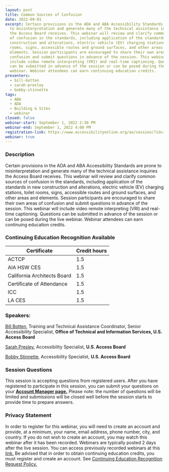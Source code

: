 ```yaml
---
layout: post
title: Common Sources of Confusion
date: 2022-09-01
excerpt: Certain provisions in the ADA and ABA Accessibility Standards are prone
  to misinterpretation and generate many of the technical assistance inquiries
  the Access Board receives. This webinar will review and clarify common sources
  of confusion in the standards, including application of the standards in new
  construction and alterations, electric vehicle (EV) charging stations, toilet
  rooms, signs, accessible routes and ground surfaces, and other areas and
  elements. Session participants are encouraged to share their own areas of
  confusion and submit questions in advance of the session. This webinar will
  include video remote interpreting (VRI) and real-time captioning. Questions
  can be submitted in advance of the session or can be posed during the live
  webinar. Webinar attendees can earn continuing education credits.
presenters:
  - bill-botten
  - sarah-presley
  - bobby-stinnette
tags:
  - ABA
  - ADA
  - Building & Sites
  - webinar
closed: false
webinar-start: September 1, 2022 2:30 PM
webinar-end: September 1, 2022 4:00 PM
registration-link: https://www.accessibilityonline.org/ao/session/?id=111017
webinar: true
---
```

### Description

Certain provisions in the ADA and ABA Accessibility Standards are prone to misinterpretation and generate many of the technical assistance inquiries the Access Board receives. This webinar will review and clarify common sources of confusion in the standards, including application of the standards in new construction and alterations, electric vehicle (EV) charging stations, toilet rooms, signs, accessible routes and ground surfaces, and other areas and elements. Session participants are encouraged to share their own areas of confusion and submit questions in advance of the session. This webinar will include video remote interpreting (VRI) and real-time captioning. Questions can be submitted in advance of the session or can be posed during the live webinar. Webinar attendees can earn continuing education credits.

### Continuing Education Recognition Available

| **Certificate**             | **Credit hours** |
| --------------------------- | ---------------- |
| ACTCP                       | 1.5              |
| AIA HSW CES                 | 1.5              |
| California Architects Board | 1.5              |
| Certificate of Attendance   | 1.5              |
| ICC                         | 1.5              |
| LA CES                      | 1.5              |

### Speakers:

[Bill Botten](https://www.accessibilityonline.org/speakers/speaker.aspx?id=10008), Training and Technical Assistance Coordinator, Senior Accessibility Specialist, **Office of Technical and Information Services, U.S. Access Board**

[Sarah Presley](https://www.accessibilityonline.org/speakers/speaker.aspx?id=10778), Accessibility Specialist, **U.S. Access Board**

[Bobby Stinnette](https://www.accessibilityonline.org/speakers/speaker.aspx?id=10811&ret=Common%20Sources%20of%20Confusion), Accessibility Specialist, **U.S. Access Board**

### Session Questions

This session is accepting questions from registered users. After you have registered to participate in this session, you can submit your questions on your **[Account Manager page.](https://www.accessibilityonline.org/ao/accountManager/110952)** Please note: the number of questions will be limited and submissions will be closed well before the session starts to provide time to prepare answers.

### Privacy Statement

In order to register for this webinar, you will need to create an account and provide, at a minimum, your name, email address, phone number, city, and country. If you do not wish to create an account, you may watch this webinar after it has been recorded. Webinars are typically posted 2 days after the live session. You can access previously recorded webinars at this [link.](https://www.accessibilityonline.org/ao/archives/) Be advised that in order to obtain continuing education credits, you must register and create an account. See [Continuing Education Recognition Request Policy.](https://www.accessibilityonline.org/continuing-education/CEUDetails.aspx)